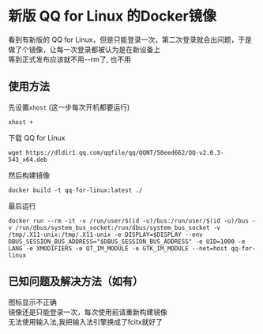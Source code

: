 # 新版 QQ for Linux 的Docker镜像

看到有新版的 QQ for Linux，但是只能登录一次，第二次登录就会出问题，于是做了个镜像，让每一次登录都被认为是在新设备上  
等到正式发布应该就不用--rm了, 也不用  
## 使用方法
先设置`xhost` (这一步每次开机都要运行)
```
xhost +
```
下载 QQ for Linux
```
wget https://dldir1.qq.com/qqfile/qq/QQNT/50eed662/QQ-v2.0.3-543_x64.deb
```
然后构建镜像
```
docker build -t qq-for-linux:latest ./
```
最后运行
```
docker run --rm -it -v /run/user/$(id -u)/bus:/run/user/$(id -u)/bus -v /run/dbus/system_bus_socket:/run/dbus/system_bus_socket -v /tmp/.X11-unix:/tmp/.X11-unix -e DISPLAY=$DISPLAY --env DBUS_SESSION_BUS_ADDRESS="$DBUS_SESSION_BUS_ADDRESS" -e UID=1000 -e LANG -e XMODIFIERS -e QT_IM_MODULE -e GTK_IM_MODULE --net=host qq-for-linux
```
## 已知问题及解决方法（如有）
图标显示不正确  
镜像还是只能登录一次，每次使用前请重新构建镜像  
无法使用输入法,我把输入法引擎换成了fcitx就好了
